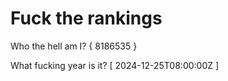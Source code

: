 # Fuck the rankings

Who the hell am I?
{ 8186535 }

What fucking year is it?
[ 2024-12-25T08:00:00Z ]
